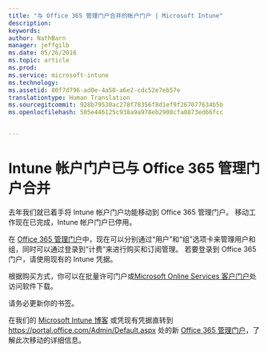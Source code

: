 ```yaml
---
title: "与 Office 365 管理门户合并的帐户门户 | Microsoft Intune"
description: 
keywords: 
author: NathBarn
manager: jeffgilb
ms.date: 05/26/2016
ms.topic: article
ms.prod: 
ms.service: microsoft-intune
ms.technology: 
ms.assetid: 80f7d796-ad0e-4a50-a6e2-cdc52e7eb57e
translationtype: Human Translation
ms.sourcegitcommit: 928b79530ac278f78356f8d1ef9f267077634b5b
ms.openlocfilehash: 505e446125c938a9a978eb2908cfa0873ed66fcc


---
```


# Intune 帐户门户已与 Office 365 管理门户合并

去年我们就已着手将 Intune 帐户门户功能移动到 Office 365 管理门户。 移动工作现在已完成，Intune 帐户门户已停用。

在 [Office 365 管理门户](https://portal.office.com/Admin/Default.aspx)中，现在可以分别通过“用户”和“组”选项卡来管理用户和组，同时可以通过登录到“计费”来进行购买和订阅管理。 若要登录到 Office 365 门户，请使用现有的 Intune 凭据。

根据购买方式，你可以在批量许可门户或[Microsoft Online Services 客户门户](http://go.microsoft.com/fwlink/?LinkId=259567)处访问软件下载。

请务必更新你的书签。

在我们的 [Microsoft Intune 博客](https://blogs.technet.microsoft.com/microsoftintune/2015/09/01/intune-and-ems-subscriptions-now-available-in-the-office-365-portal/) 或凭现有凭据直转到 https://portal.office.com/Admin/Default.aspx 处的新 [Office 365 管理门户](https://portal.office.com/Admin/Default.aspx)，了解此次移动的详细信息。



<!--HONumber=Jun16_HO4-->


